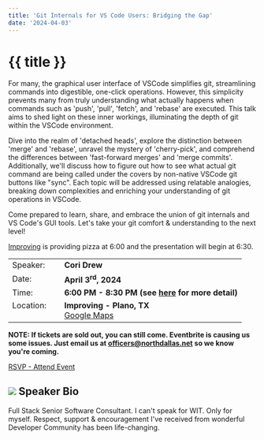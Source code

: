 ```yaml
---
title: 'Git Internals for VS Code Users: Bridging the Gap'
date: '2024-04-03'
---
```

# {{ title }}

For many, the graphical user interface of VSCode simplifies git, streamlining commands into digestible, one-click operations. However, this simplicity prevents many from truly understanding what actually happens when commands such as 'push', 'pull', 'fetch', and 'rebase' are executed. This talk aims to shed light on these inner workings, illuminating the depth of git within the VSCode environment.

Dive into the realm of 'detached heads', explore the distinction between 'merge' and 'rebase', unravel the mystery of 'cherry-pick', and comprehend the differences between 'fast-forward merges' and 'merge commits'. Additionally, we'll discuss how to figure out how to see what actual git command are being called under the covers by non-native VSCode git buttons like "sync". Each topic will be addressed using relatable analogies, breaking down complexities and enriching your understanding of git operations in VSCode.

Come prepared to learn, share, and embrace the union of git internals and VS Code's GUI tools. Let's take your git comfort & understanding to the next level!

[Improving](https://improving.com/) is providing pizza at 6:00 and the presentation will begin at 6:30.

<table>
<tbody>
<tr><td>Speaker:</td><td>&nbsp;</td><td><b>Cori Drew</b></td></tr>
<tr><td>Date:</td><td>&nbsp;</td><td><b>April 3<sup>rd</sup>, 2024</b></td></tr>
<tr><td valign="top">Time:</td><td>&nbsp;</td><td><b>6:00 PM - 8:30 PM (see <a title="Location" href="/contact/">here</a> for more detail)</b></td></tr>
<tr><td valign="top">Location:</td><td>&nbsp;</td><td><b>Improving - Plano, TX</b><br><a title="Google" target="_blank" href="https://g.page/improving-dallas?share">Google Maps</a></td></tr>
</tbody>
</table>

**NOTE: If tickets are sold out, you can still come. Eventbrite is causing us some issues. Just email us at officers@northdallas.net so we know you're coming.**

[RSVP - Attend Event](https://www.eventbrite.com/e/git-internals-for-vs-code-users-bridging-the-gap-tickets-873294476287)

## ![](/assets/img/icons/speakerbioicon.png) Speaker Bio

Full Stack Senior Software Consultant. I can't speak for WIT. Only for myself. Respect, support & encouragement I've received from wonderful Developer Community has been life-changing.
